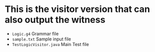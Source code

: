 # This is the visitor version that can also output the witness

* `Logic.g4`    Grammar file
* `sample.txt`  Sample input file
* `TestLogicVisitor.java`   Main Test file
